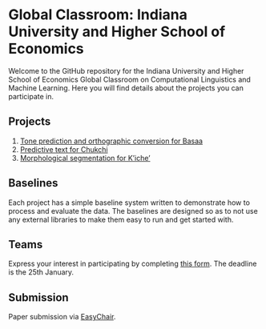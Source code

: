 # Global Classroom: Indiana University and Higher School of Economics

Welcome to the GitHub repository for the Indiana University and Higher School of Economics
Global Classroom on Computational Linguistics and Machine Learning. Here you will find details
about the projects you can participate in. 

## Projects

1. [Tone prediction and orthographic conversion for Basaa](basaa/)
2. [Predictive text for Chukchi](chukchi/)
3. [Morphological segmentation for Kʼicheʼ](kʼicheʼ/)

## Baselines

Each project has a simple baseline system written to demonstrate how to process and evaluate
the data. The baselines are designed so as to not use any external libraries to make them easy
to run and get started with. 

## Teams

Express your interest in participating by completing [this form](https://dudle.inf.tu-dresden.de/iu-hse-global-classroom-project/). The 
deadline is the 25th January. 

## Submission

Paper submission via [EasyChair](https://easychair.org/conferences/?conf=ling545gc). 
